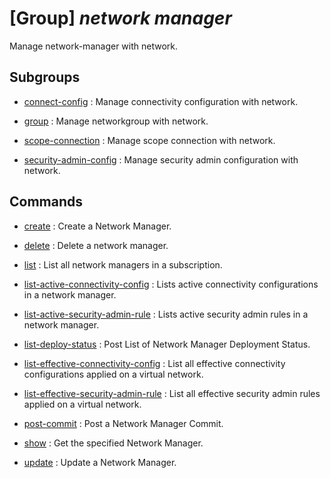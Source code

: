 # [Group] _network manager_

Manage network-manager with network.

## Subgroups

- [connect-config](/Commands/network/manager/connect-config/readme.md)
: Manage connectivity configuration with network.

- [group](/Commands/network/manager/group/readme.md)
: Manage networkgroup with network.

- [scope-connection](/Commands/network/manager/scope-connection/readme.md)
: Manage scope connection with network.

- [security-admin-config](/Commands/network/manager/security-admin-config/readme.md)
: Manage security admin configuration with network.

## Commands

- [create](/Commands/network/manager/_create.md)
: Create a Network Manager.

- [delete](/Commands/network/manager/_delete.md)
: Delete a network manager.

- [list](/Commands/network/manager/_list.md)
: List all network managers in a subscription.

- [list-active-connectivity-config](/Commands/network/manager/_list-active-connectivity-config.md)
: Lists active connectivity configurations in a network manager.

- [list-active-security-admin-rule](/Commands/network/manager/_list-active-security-admin-rule.md)
: Lists active security admin rules in a network manager.

- [list-deploy-status](/Commands/network/manager/_list-deploy-status.md)
: Post List of Network Manager Deployment Status.

- [list-effective-connectivity-config](/Commands/network/manager/_list-effective-connectivity-config.md)
: List all effective connectivity configurations applied on a virtual network.

- [list-effective-security-admin-rule](/Commands/network/manager/_list-effective-security-admin-rule.md)
: List all effective security admin rules applied on a virtual network.

- [post-commit](/Commands/network/manager/_post-commit.md)
: Post a Network Manager Commit.

- [show](/Commands/network/manager/_show.md)
: Get the specified Network Manager.

- [update](/Commands/network/manager/_update.md)
: Update a Network Manager.
